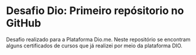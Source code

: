 # Desafio Dio: Primeiro repósitorio no GitHub
Desafio realizado para a Plataforma Dio.me.
Neste repositório se encontram alguns certificados de cursos que já realizei por meio da plataforma DIO.
